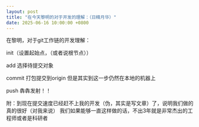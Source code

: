 ```yaml
---
layout: post        
title: "在今天黎明的对于开发的理解：（日精月华）"
date: 2025-06-16 10:00:00 +0800
---
```


在黎明，对于git工作链的开发理解：

init（设置起始点，（或者说根节点））

add 选择待提交对象

commit 打包提交到origin 但是其实到这一步仍然在本地的机器上

push  犇犇发射！！


附：到现在提交速度已经赶不上我的开发（伪，其实是写文章）了，说明我们做的真的很好（对我来说）
我们如果能够一直这样做的话，不出3年就是非常杰出的工程师或者是科研者
